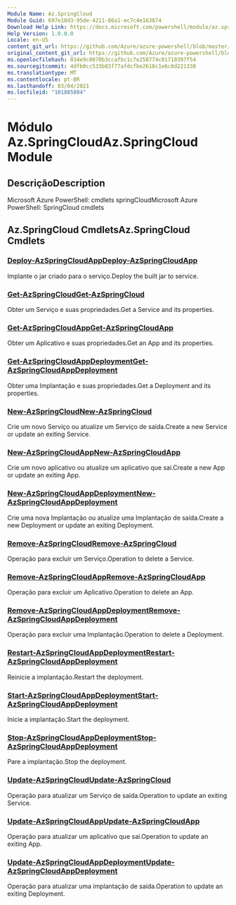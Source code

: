 ```yaml
---
Module Name: Az.SpringCloud
Module Guid: 697e18d3-95de-4211-86a1-ec7c4e163874
Download Help Link: https://docs.microsoft.com/powershell/module/az.springcloud
Help Version: 1.0.0.0
Locale: en-US
content_git_url: https://github.com/Azure/azure-powershell/blob/master/src/SpringCloud/help/Az.SpringCloud.md
original_content_git_url: https://github.com/Azure/azure-powershell/blob/master/src/SpringCloud/help/Az.SpringCloud.md
ms.openlocfilehash: 034e9c0070b3ccafbc1c7e258774c01710397f54
ms.sourcegitcommit: 4dfb0cc533b83f77afdcfbe2618c1e6c8d221330
ms.translationtype: MT
ms.contentlocale: pt-BR
ms.lasthandoff: 03/04/2021
ms.locfileid: "101885804"
---
```

# <span data-ttu-id="e1809-101">Módulo Az.SpringCloud</span><span class="sxs-lookup"><span data-stu-id="e1809-101">Az.SpringCloud Module</span></span>
## <span data-ttu-id="e1809-102">Descrição</span><span class="sxs-lookup"><span data-stu-id="e1809-102">Description</span></span>
<span data-ttu-id="e1809-103">Microsoft Azure PowerShell: cmdlets springCloud</span><span class="sxs-lookup"><span data-stu-id="e1809-103">Microsoft Azure PowerShell: SpringCloud cmdlets</span></span>

## <span data-ttu-id="e1809-104">Az.SpringCloud Cmdlets</span><span class="sxs-lookup"><span data-stu-id="e1809-104">Az.SpringCloud Cmdlets</span></span>
### [<span data-ttu-id="e1809-105">Deploy-AzSpringCloudApp</span><span class="sxs-lookup"><span data-stu-id="e1809-105">Deploy-AzSpringCloudApp</span></span>](Deploy-AzSpringCloudApp.md)
<span data-ttu-id="e1809-106">Implante o jar criado para o serviço.</span><span class="sxs-lookup"><span data-stu-id="e1809-106">Deploy the built jar to service.</span></span>

### [<span data-ttu-id="e1809-107">Get-AzSpringCloud</span><span class="sxs-lookup"><span data-stu-id="e1809-107">Get-AzSpringCloud</span></span>](Get-AzSpringCloud.md)
<span data-ttu-id="e1809-108">Obter um Serviço e suas propriedades.</span><span class="sxs-lookup"><span data-stu-id="e1809-108">Get a Service and its properties.</span></span>

### [<span data-ttu-id="e1809-109">Get-AzSpringCloudApp</span><span class="sxs-lookup"><span data-stu-id="e1809-109">Get-AzSpringCloudApp</span></span>](Get-AzSpringCloudApp.md)
<span data-ttu-id="e1809-110">Obter um Aplicativo e suas propriedades.</span><span class="sxs-lookup"><span data-stu-id="e1809-110">Get an App and its properties.</span></span>

### [<span data-ttu-id="e1809-111">Get-AzSpringCloudAppDeployment</span><span class="sxs-lookup"><span data-stu-id="e1809-111">Get-AzSpringCloudAppDeployment</span></span>](Get-AzSpringCloudAppDeployment.md)
<span data-ttu-id="e1809-112">Obter uma Implantação e suas propriedades.</span><span class="sxs-lookup"><span data-stu-id="e1809-112">Get a Deployment and its properties.</span></span>

### [<span data-ttu-id="e1809-113">New-AzSpringCloud</span><span class="sxs-lookup"><span data-stu-id="e1809-113">New-AzSpringCloud</span></span>](New-AzSpringCloud.md)
<span data-ttu-id="e1809-114">Crie um novo Serviço ou atualize um Serviço de saída.</span><span class="sxs-lookup"><span data-stu-id="e1809-114">Create a new Service or update an exiting Service.</span></span>

### [<span data-ttu-id="e1809-115">New-AzSpringCloudApp</span><span class="sxs-lookup"><span data-stu-id="e1809-115">New-AzSpringCloudApp</span></span>](New-AzSpringCloudApp.md)
<span data-ttu-id="e1809-116">Crie um novo aplicativo ou atualize um aplicativo que sai.</span><span class="sxs-lookup"><span data-stu-id="e1809-116">Create a new App or update an exiting App.</span></span>

### [<span data-ttu-id="e1809-117">New-AzSpringCloudAppDeployment</span><span class="sxs-lookup"><span data-stu-id="e1809-117">New-AzSpringCloudAppDeployment</span></span>](New-AzSpringCloudAppDeployment.md)
<span data-ttu-id="e1809-118">Crie uma nova Implantação ou atualize uma Implantação de saída.</span><span class="sxs-lookup"><span data-stu-id="e1809-118">Create a new Deployment or update an exiting Deployment.</span></span>

### [<span data-ttu-id="e1809-119">Remove-AzSpringCloud</span><span class="sxs-lookup"><span data-stu-id="e1809-119">Remove-AzSpringCloud</span></span>](Remove-AzSpringCloud.md)
<span data-ttu-id="e1809-120">Operação para excluir um Serviço.</span><span class="sxs-lookup"><span data-stu-id="e1809-120">Operation to delete a Service.</span></span>

### [<span data-ttu-id="e1809-121">Remove-AzSpringCloudApp</span><span class="sxs-lookup"><span data-stu-id="e1809-121">Remove-AzSpringCloudApp</span></span>](Remove-AzSpringCloudApp.md)
<span data-ttu-id="e1809-122">Operação para excluir um Aplicativo.</span><span class="sxs-lookup"><span data-stu-id="e1809-122">Operation to delete an App.</span></span>

### [<span data-ttu-id="e1809-123">Remove-AzSpringCloudAppDeployment</span><span class="sxs-lookup"><span data-stu-id="e1809-123">Remove-AzSpringCloudAppDeployment</span></span>](Remove-AzSpringCloudAppDeployment.md)
<span data-ttu-id="e1809-124">Operação para excluir uma Implantação.</span><span class="sxs-lookup"><span data-stu-id="e1809-124">Operation to delete a Deployment.</span></span>

### [<span data-ttu-id="e1809-125">Restart-AzSpringCloudAppDeployment</span><span class="sxs-lookup"><span data-stu-id="e1809-125">Restart-AzSpringCloudAppDeployment</span></span>](Restart-AzSpringCloudAppDeployment.md)
<span data-ttu-id="e1809-126">Reinicie a implantação.</span><span class="sxs-lookup"><span data-stu-id="e1809-126">Restart the deployment.</span></span>

### [<span data-ttu-id="e1809-127">Start-AzSpringCloudAppDeployment</span><span class="sxs-lookup"><span data-stu-id="e1809-127">Start-AzSpringCloudAppDeployment</span></span>](Start-AzSpringCloudAppDeployment.md)
<span data-ttu-id="e1809-128">Inicie a implantação.</span><span class="sxs-lookup"><span data-stu-id="e1809-128">Start the deployment.</span></span>

### [<span data-ttu-id="e1809-129">Stop-AzSpringCloudAppDeployment</span><span class="sxs-lookup"><span data-stu-id="e1809-129">Stop-AzSpringCloudAppDeployment</span></span>](Stop-AzSpringCloudAppDeployment.md)
<span data-ttu-id="e1809-130">Pare a implantação.</span><span class="sxs-lookup"><span data-stu-id="e1809-130">Stop the deployment.</span></span>

### [<span data-ttu-id="e1809-131">Update-AzSpringCloud</span><span class="sxs-lookup"><span data-stu-id="e1809-131">Update-AzSpringCloud</span></span>](Update-AzSpringCloud.md)
<span data-ttu-id="e1809-132">Operação para atualizar um Serviço de saída.</span><span class="sxs-lookup"><span data-stu-id="e1809-132">Operation to update an exiting Service.</span></span>

### [<span data-ttu-id="e1809-133">Update-AzSpringCloudApp</span><span class="sxs-lookup"><span data-stu-id="e1809-133">Update-AzSpringCloudApp</span></span>](Update-AzSpringCloudApp.md)
<span data-ttu-id="e1809-134">Operação para atualizar um aplicativo que sai.</span><span class="sxs-lookup"><span data-stu-id="e1809-134">Operation to update an exiting App.</span></span>

### [<span data-ttu-id="e1809-135">Update-AzSpringCloudAppDeployment</span><span class="sxs-lookup"><span data-stu-id="e1809-135">Update-AzSpringCloudAppDeployment</span></span>](Update-AzSpringCloudAppDeployment.md)
<span data-ttu-id="e1809-136">Operação para atualizar uma implantação de saída.</span><span class="sxs-lookup"><span data-stu-id="e1809-136">Operation to update an exiting Deployment.</span></span>

